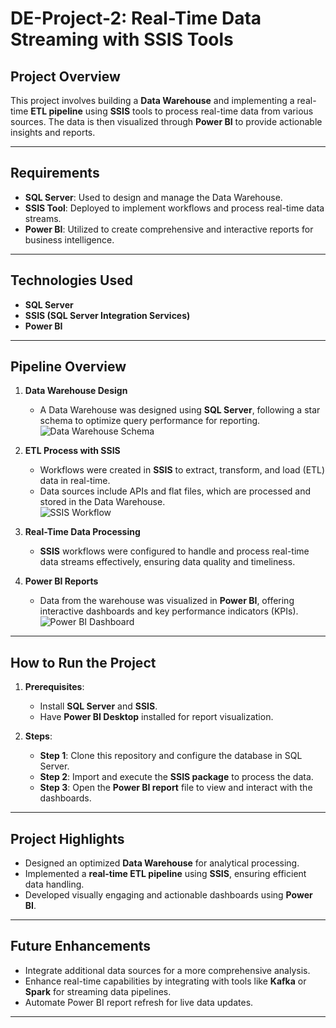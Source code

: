 # DE-Project-2: Real-Time Data Streaming with SSIS Tools

## **Project Overview**
This project involves building a **Data Warehouse** and implementing a real-time **ETL pipeline** using **SSIS** tools to process real-time data from various sources. The data is then visualized through **Power BI** to provide actionable insights and reports.

---

## **Requirements**
- **SQL Server**: Used to design and manage the Data Warehouse.
- **SSIS Tool**: Deployed to implement workflows and process real-time data streams.
- **Power BI**: Utilized to create comprehensive and interactive reports for business intelligence.

---

## **Technologies Used**
- **SQL Server**  
- **SSIS (SQL Server Integration Services)**  
- **Power BI**  

---

## **Pipeline Overview**
1. **Data Warehouse Design**  
   - A Data Warehouse was designed using **SQL Server**, following a star schema to optimize query performance for reporting.  
   ![Data Warehouse Schema](#) 

2. **ETL Process with SSIS**  
   - Workflows were created in **SSIS** to extract, transform, and load (ETL) data in real-time.  
   - Data sources include APIs and flat files, which are processed and stored in the Data Warehouse.  
   ![SSIS Workflow](#) <!-- Replace with an actual image of the SSIS workflow -->

3. **Real-Time Data Processing**  
   - **SSIS** workflows were configured to handle and process real-time data streams effectively, ensuring data quality and timeliness.

4. **Power BI Reports**  
   - Data from the warehouse was visualized in **Power BI**, offering interactive dashboards and key performance indicators (KPIs).  
   ![Power BI Dashboard](#) <!-- Replace with a Power BI report image -->

---

## **How to Run the Project**
1. **Prerequisites**:
   - Install **SQL Server** and **SSIS**.
   - Have **Power BI Desktop** installed for report visualization.

2. **Steps**:
   - **Step 1**: Clone this repository and configure the database in SQL Server.
   - **Step 2**: Import and execute the **SSIS package** to process the data.
   - **Step 3**: Open the **Power BI report** file to view and interact with the dashboards.

---

## **Project Highlights**
- Designed an optimized **Data Warehouse** for analytical processing.
- Implemented a **real-time ETL pipeline** using **SSIS**, ensuring efficient data handling.
- Developed visually engaging and actionable dashboards using **Power BI**.

---

## **Future Enhancements**
- Integrate additional data sources for a more comprehensive analysis.
- Enhance real-time capabilities by integrating with tools like **Kafka** or **Spark** for streaming data pipelines.
- Automate Power BI report refresh for live data updates.

---


 
